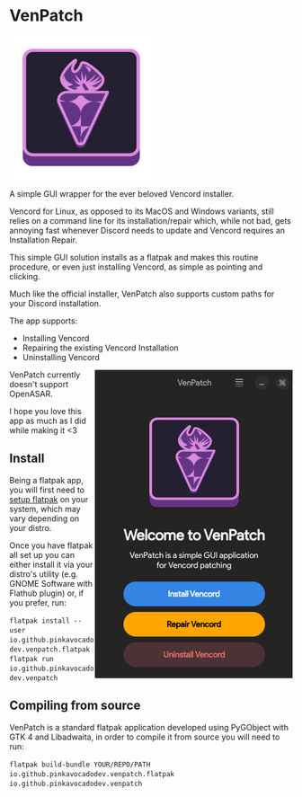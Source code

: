 # VenPatch

![readme_logo](readme_logo.svg) 

A simple GUI wrapper for the ever beloved Vencord installer.

Vencord for Linux, as opposed to its MacOS and Windows variants, still relies on a command line for its installation/repair which, while not bad, gets annoying fast whenever Discord needs to update and Vencord requires an Installation Repair.

This simple GUI solution installs as a flatpak and makes this routine procedure, or even just installing Vencord, as simple as pointing and clicking.

Much like the official installer, VenPatch also supports custom paths for your Discord installation.



The app supports:

- Installing Vencord
- Repairing the existing Vencord Installation
- Uninstalling Vencord


<img src="readme_screenshot.png" alt="readme_screenshot" style="float:right"/>



VenPatch currently doesn't support OpenASAR.

I hope you love this app as much as I did while making it <3

## Install

Being a flatpak app, you will first need to [setup flatpak](https://flathub.org/setup) on your system, which may vary depending on your distro.

Once you have flatpak all set up you can either install it via your distro's utility (e.g. GNOME Software with Flathub plugin) or, if you prefer, run:

`flatpak install --user io.github.pinkavocadodev.venpatch.flatpak`
`flatpak run io.github.pinkavocadodev.venpatch`

## Compiling from source

VenPatch is a standard flatpak application developed using PyGObject with GTK 4 and Libadwaita, in order to compile it from source you will need to run:

`flatpak build-bundle YOUR/REPO/PATH io.github.pinkavocadodev.venpatch.flatpak io.github.pinkavocadodev.venpatch`
